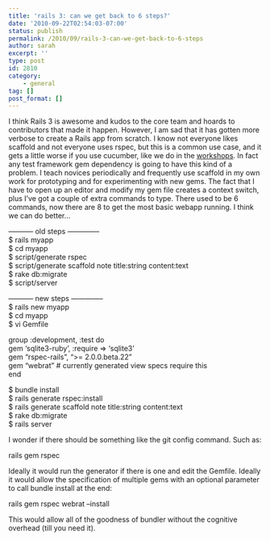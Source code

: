 ```yaml
---
title: 'rails 3: can we get back to 6 steps?'
date: '2010-09-22T02:54:03-07:00'
status: publish
permalink: /2010/09/rails-3-can-we-get-back-to-6-steps
author: sarah
excerpt: ''
type: post
id: 2810
category:
    - general
tag: []
post_format: []
---
```

I think Rails 3 is awesome and kudos to the core team and hoards to contributors that made it happen. However, I am sad that it has gotten more verbose to create a Rails app from scratch. I know not everyone likes scaffold and not everyone uses rspec, but this is a common use case, and it gets a little worse if you use cucumber, like we do in the [workshops](http://sfrubyworkshops.com/). In fact any test framework gem dependency is going to have this kind of a problem. I teach novices periodically and frequently use scaffold in my own work for prototyping and for experimenting with new gems. The fact that I have to open up an editor and modify my gem file creates a context switch, plus I’ve got a couple of extra commands to type. There used to be 6 commands, now there are 8 to get the most basic webapp running. I think we can do better…

———– old steps ————–  
$ rails myapp  
$ cd myapp  
$ script/generate rspec  
$ script/generate scaffold note title:string content:text  
$ rake db:migrate  
$ script/server

———– new steps ————–  
$ rails new myapp  
$ cd myapp  
$ vi Gemfile

group :development, :test do  
gem ‘sqlite3-ruby’, :require =&gt; ‘sqlite3’  
gem “rspec-rails”, “&gt;= 2.0.0.beta.22”  
gem “webrat” # currently generated view specs require this  
end

$ bundle install  
$ rails generate rspec:install  
$ rails generate scaffold note title:string content:text  
$ rake db:migrate  
$ rails server

I wonder if there should be something like the git config command. Such as:

rails gem rspec

Ideally it would run the generator if there is one and edit the Gemfile. Ideally it would allow the specification of multiple gems with an optional parameter to call bundle install at the end:

rails gem rspec webrat –install

This would allow all of the goodness of bundler without the cognitive overhead (till you need it).